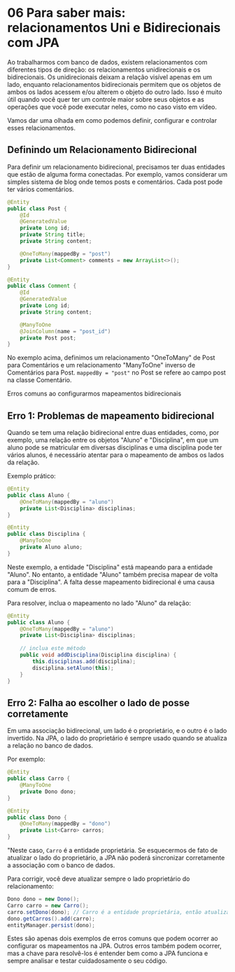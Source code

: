 # 06 Para saber mais: relacionamentos Uni e Bidirecionais com JPA

Ao trabalharmos com banco de dados, existem relacionamentos com diferentes tipos de direção: os relacionamentos unidirecionais e os bidirecionais. Os unidirecionais deixam a relação visível apenas em um lado, enquanto relacionamentos bidirecionais permitem que os objetos de ambos os lados acessem e/ou alterem o objeto do outro lado. Isso é muito útil quando você quer ter um controle maior sobre seus objetos e as operações que você pode executar neles, como no caso visto em vídeo.

Vamos dar uma olhada em como podemos definir, configurar e controlar esses relacionamentos.

## Definindo um Relacionamento Bidirecional
Para definir um relacionamento bidirecional, precisamos ter duas entidades que estão de alguma forma conectadas. Por exemplo, vamos considerar um simples sistema de blog onde temos posts e comentários. Cada post pode ter vários comentários.

```java
@Entity
public class Post {
    @Id
    @GeneratedValue
    private Long id;
    private String title;
    private String content;

    @OneToMany(mappedBy = "post")
    private List<Comment> comments = new ArrayList<>();
}

@Entity
public class Comment {
    @Id
    @GeneratedValue
    private Long id;
    private String content;

    @ManyToOne
    @JoinColumn(name = "post_id")
    private Post post;
}
```

No exemplo acima, definimos um relacionamento "OneToMany" de Post para Comentários e um relacionamento "ManyToOne" inverso de Comentários para Post. `mappedBy = "post"` no Post se refere ao campo post na classe Comentário.

Erros comuns ao configurarmos mapeamentos bidirecionais

## Erro 1: Problemas de mapeamento bidirecional
Quando se tem uma relação bidirecional entre duas entidades, como, por exemplo, uma relação entre os objetos "Aluno" e "Disciplina", em que um aluno pode se matricular em diversas disciplinas e uma disciplina pode ter vários alunos, é necessário atentar para o mapeamento de ambos os lados da relação.

Exemplo prático:
```java
@Entity
public class Aluno {
    @OneToMany(mappedBy = "aluno")
    private List<Disciplina> disciplinas;
}

@Entity
public class Disciplina {
    @ManyToOne
    private Aluno aluno;
}

```
Neste exemplo, a entidade "Disciplina" está mapeando para a entidade "Aluno". No entanto, a entidade "Aluno" também precisa mapear de volta para a "Disciplina". A falta desse mapeamento bidirecional é uma causa comum de erros.

Para resolver, inclua o mapeamento no lado "Aluno" da relação:
```java
@Entity
public class Aluno {
    @OneToMany(mappedBy = "aluno")
    private List<Disciplina> disciplinas;
    
    // inclua este método
    public void addDisciplina(Disciplina disciplina) {
        this.disciplinas.add(disciplina);
        disciplina.setAluno(this);
    }
}
```

## Erro 2: Falha ao escolher o lado de posse corretamente
Em uma associação bidirecional, um lado é o proprietário, e o outro é o lado invertido. Na JPA, o lado do proprietário é sempre usado quando se atualiza a relação no banco de dados.

Por exemplo:
```java
@Entity
public class Carro {
    @ManyToOne
    private Dono dono;
}

@Entity
public class Dono {
    @OneToMany(mappedBy = "dono")
    private List<Carro> carros;
}
```

"Neste caso, `Carro` é a entidade proprietária. Se esquecermos de fato de atualizar o lado do proprietário, a JPA não poderá sincronizar corretamente a associação com o banco de dados.

Para corrigir, você deve atualizar sempre o lado proprietário do relacionamento:
```java
Dono dono = new Dono();
Carro carro = new Carro();
carro.setDono(dono); // Carro é a entidade proprietária, então atualizamos este lado
dono.getCarros().add(carro);
entityManager.persist(dono);
```

Estes são apenas dois exemplos de erros comuns que podem ocorrer ao configurar os mapeamentos na JPA. Outros erros também podem ocorrer, mas a chave para resolvê-los é entender bem como a JPA funciona e sempre analisar e testar cuidadosamente o seu código.